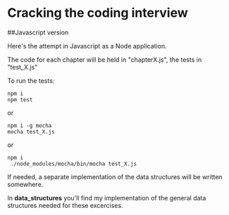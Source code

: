 # Cracking the coding interview

##Javascript version

Here's the attempt in Javascript as a Node application.

The code for each chapter will be held in "chapterX.js", the tests in "test_X.js"

To run the tests:

```
npm i
npm test
```
or

```
npm i -g mocha
mocha test_X.js
```

or

```
npm i
 ./node_modules/mocha/bin/mocha test_X.js
```

If needed, a separate implementation of the data structures will be written somewhere.

In **data_structures** you'll find my implementation of the general data structures needed for these excercises.